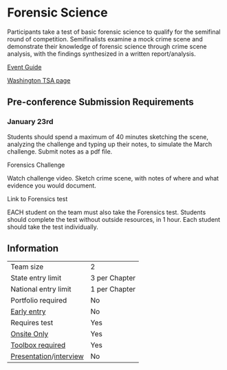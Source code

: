 # Forensic Science

Participants take a test of basic forensic science to qualify for the semifinal round of competition. Semifinalists examine a mock crime scene and demonstrate their knowledge of forensic science through crime scene analysis, with the findings synthesized in a written report/analysis.

[Event Guide](https://lwsd.sharepoint.com/:b:/r/sites/GR-JHS-TechnologyStudentAssociation-SCA/Shared%20Documents/23-24/Competition/Event%20Guides/HS%20-%20Forensic%20Science.pdf)

[Washington TSA page](https://www.washingtontsa.org/high-school-events/forensic-science)

## Pre-conference Submission Requirements

### January 23rd

Students should spend a maximum of 40 minutes sketching the scene, analyzing the challenge and typing up their notes, to simulate the March challenge. Submit notes as a pdf file.

Forensics Challenge

Watch challenge video. Sketch crime scene, with notes of where and what evidence you would document.

Link to Forensics test

EACH student on the team must also take the Forensics test. Students should complete the test without outside resources, in 1 hour. Each student should take the test individually.

## Information

|                                              |               |
| -------------------------------------------- | ------------- |
| Team size                                    | 2             |
| State entry limit                            | 3 per Chapter |
| National entry limit                         | 1 per Chapter |
| Portfolio required                           | No            |
| [Early entry](/#terms)                       | No            |
| Requires test                                | Yes           |
| [Onsite Only](/#terms)                       | Yes           |
| [Toolbox required](/#terms)                  | Yes           |
| [Presentation](/#terms)/[interview](/#terms) | No            |
